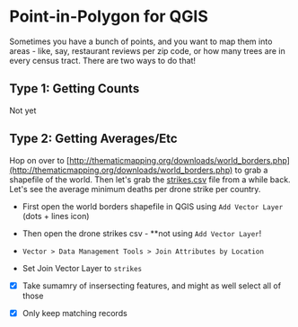 # Point-in-Polygon for QGIS

Sometimes you have a bunch of points, and you want to map them into areas - like, say, restaurant reviews per zip code, or how many trees are in every census tract. There are two ways to do that!

## Type 1: Getting Counts

Not yet

## Type 2: Getting Averages/Etc

Hop on over to [http://thematicmapping.org/downloads/world_borders.php](http://thematicmapping.org/downloads/world_borders.php) to grab a shapefile of the world. Then let's grab the [strikes.csv](https://raw.githubusercontent.com/ledeprogram/courses/master/foundations/mapping/google-fusion-tables/strikes.csv) file from a while back. Let's see the average minimum deaths per drone strike per country.

* First open the world borders shapefile in QGIS using `Add Vector Layer` (dots + lines icon)

* Then open the drone strikes csv - **not using `Add Vector Layer`!

* `Vector > Data Management Tools > Join Attributes by Location`

* Set Join Vector Layer to `strikes`

* [X] Take sumamry of insersecting features, and might as well select all of those

* [X] Only keep matching records